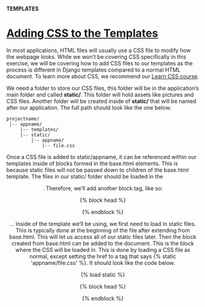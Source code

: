 #### TEMPLATES

# [Adding CSS to the Templates](https://www.codecademy.com/paths/build-python-web-apps-with-django/tracks/templates-in-django/modules/django-templates/lessons/django-templates-lesson/exercises/adding-css-to-the-templates)

In most applications, HTML files will usually use a CSS file to modify how the webpage looks. 
While we won’t be covering CSS specifically in this exercise, 
we will be covering how to add CSS files to our templates as the process is different in Django templates compared to a normal HTML document. 
To learn more about CSS, we recommend our [Learn CSS course](https://www.codecademy.com/paths/build-python-web-apps-with-django/tracks/templates-in-django/modules/django-templates/lessons/django-templates-lesson/exercises/adding-css-to-the-templates).

We need a folder to store our CSS files, this folder will be in the application’s main folder and called **static/**. 
This folder will hold assets like pictures and CSS files. 
Another folder will be created inside of **static/** that will be named after our application. 
The full path should look like the one below:
```text
projectname/
 |-- appname/
     |-- templates/
     |-- static/
         |-- appname/
             |-- file.css
```
Once a CSS file is added to static/appname, it can be referenced within our templates inside of blocks formed in the base.html <head> elements. This is because static files will not be passed down to children of the base.html template. The files in our static/ folder should be loaded in the <header>. Therefore, we’ll add another block tag, like so:

<!-- base.html -->
<!DOCTYPE html>
<head>
  {% block head %}
 
  {% endblock %}
</head>
...
Inside of the template we’ll be using, we first need to load in static files. This is typically done at the beginning of the file after extending from base.html. This will let us access all of our static files later. Then the block created from base.html can be added to the document. This is the block where the CSS will be loaded in. This is done by loading a CSS file as normal, except setting the href to a tag that says {% static 'appname/file.css' %}. It should look like the code below.

<!-- template_example.html -->
{% load static %}
 
{% block head %}
<link rel="stylesheet" href="{% static 'appname/file.css' %}">
{% endblock %}
